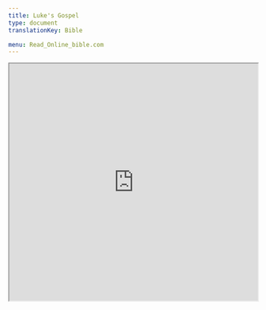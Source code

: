 ```yaml
---
title: Luke's Gospel
type: document
translationKey: Bible

menu: Read_Online_bible.com
---
```

<html>
<body>
<iframe src="https://www.bible.com/en-GB/bible/416/LUK.1.GNBDC" height="480" width="800" style="max-width: 100%;"></iframe>
</body>
</html>
